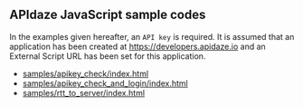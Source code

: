 ## APIdaze JavaScript sample codes

In the examples given hereafter, an <code>API key</code> is required. It is assumed that an application has been created at <a href="https://developers.apidaze.io">https://developers.apidaze.io</a> and an External Script URL has been set for this application.

- [samples/apikey_check/index.html](samples/apikey_check/index.html)
- [samples/apikey_check_and_login/index.html](samples/apikey_check_and_login/index.html)
- [samples/rtt_to_server/index.html](samples/rtt_to_server/index.html)
